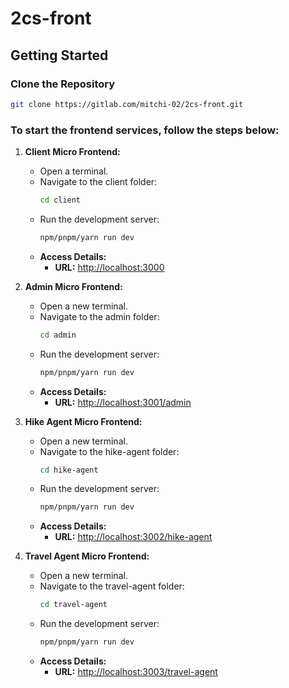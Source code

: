 # 2cs-front

## Getting Started

### Clone the Repository
  ```bash
  git clone https://gitlab.com/mitchi-02/2cs-front.git
  ```
### To start the frontend services, follow the steps below:

1. **Client Micro Frontend:**

   - Open a terminal.
   - Navigate to the client folder:
     ```bash
     cd client
     ```
   - Run the development server:
     ```bash
     npm/pnpm/yarn run dev
     ```
   - **Access Details:**
     - **URL:** [http://localhost:3000](http://localhost:3000)

2. **Admin Micro Frontend:**

   - Open a new terminal.
   - Navigate to the admin folder:
     ```bash
     cd admin
     ```
   - Run the development server:
     ```bash
     npm/pnpm/yarn run dev
     ```
   - **Access Details:**
     - **URL:** [http://localhost:3001/admin](http://localhost:3001/admin)

3. **Hike Agent Micro Frontend:**

   - Open a new terminal.
   - Navigate to the hike-agent folder:
     ```bash
     cd hike-agent
     ```
   - Run the development server:
     ```bash
     npm/pnpm/yarn run dev
     ```
   - **Access Details:**
     - **URL:** [http://localhost:3002/hike-agent](http://localhost:3002/hike-agent)

4. **Travel Agent Micro Frontend:**
   - Open a new terminal.
   - Navigate to the travel-agent folder:
     ```bash
     cd travel-agent
     ```
   - Run the development server:
     ```bash
     npm/pnpm/yarn run dev
     ```
   - **Access Details:**
     - **URL:** [http://localhost:3003/travel-agent](http://localhost:3003/travel-agent)
